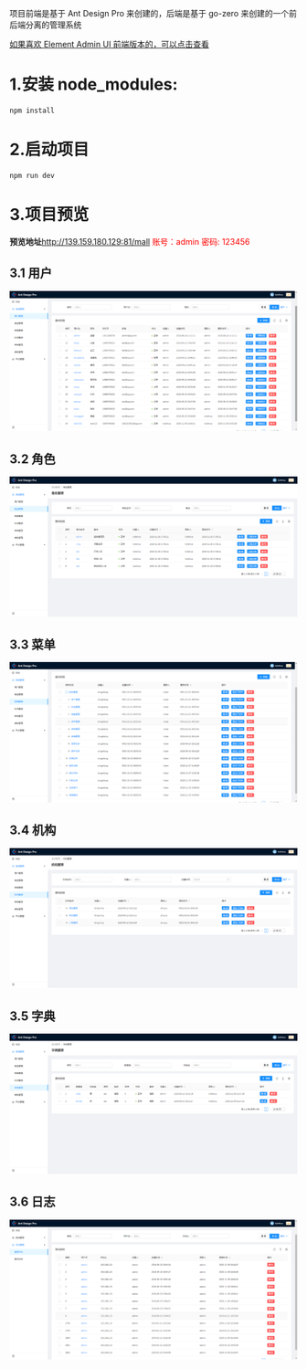 项目前端是基于 Ant Design Pro 来创建的，后端是基于 go-zero 来创建的一个前后端分离的管理系统

[如果喜欢 Element Admin UI 前端版本的，可以点击查看](https://github.com/feihua/go-zero-admin-vue)

# 1.安装 node_modules:

```shell
npm install
```

# 2.启动项目

```shell
npm run dev
```

# 3.项目预览

**预览地址**http://139.159.180.129:81/mall <span  style="color: red;"> 账号：admin 密码: 123456</span>

## 3.1 用户

![image-20210427204637691](./images/user.png)


## 3.2 角色

![图片](./images/role.png)


## 3.3 菜单

![图片](./images/menu.png)

## 3.4 机构

![图片](./images/dept.png)

## 3.5 字典

![image-20210427204811263](./images/dict.png)

## 3.6 日志

![image-20210427204848192](./images/log.png)

